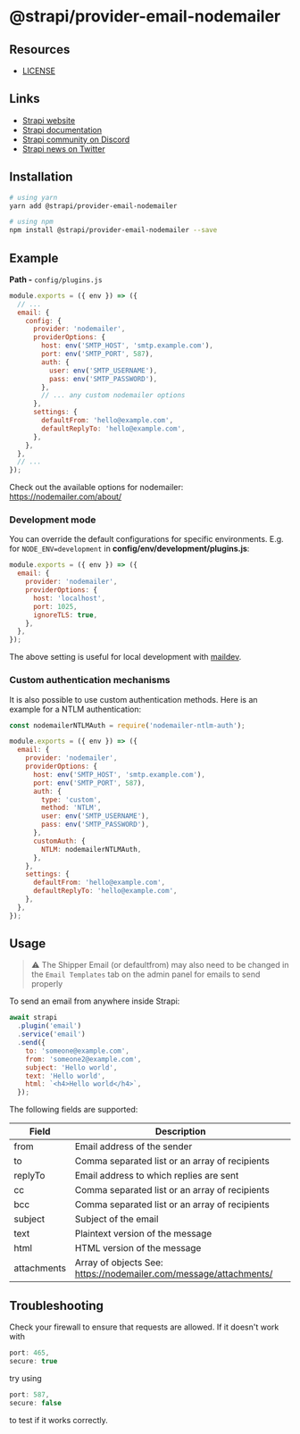 # @strapi/provider-email-nodemailer

## Resources

- [LICENSE](https://github.com/strapi/strapi/blob/master/packages/providers/email-nodemailer/LICENSE)

## Links

- [Strapi website](https://strapi.io/)
- [Strapi documentation](https://docs.strapi.io)
- [Strapi community on Discord](https://discord.strapi.io)
- [Strapi news on Twitter](https://twitter.com/strapijs)

## Installation

```bash
# using yarn
yarn add @strapi/provider-email-nodemailer

# using npm
npm install @strapi/provider-email-nodemailer --save
```

## Example

**Path -** `config/plugins.js`

```js
module.exports = ({ env }) => ({
  // ...
  email: {
    config: {
      provider: 'nodemailer',
      providerOptions: {
        host: env('SMTP_HOST', 'smtp.example.com'),
        port: env('SMTP_PORT', 587),
        auth: {
          user: env('SMTP_USERNAME'),
          pass: env('SMTP_PASSWORD'),
        },
        // ... any custom nodemailer options
      },
      settings: {
        defaultFrom: 'hello@example.com',
        defaultReplyTo: 'hello@example.com',
      },
    },
  },
  // ...
});
```

Check out the available options for nodemailer: https://nodemailer.com/about/

### Development mode

You can override the default configurations for specific environments. E.g. for
`NODE_ENV=development` in **config/env/development/plugins.js**:

```js
module.exports = ({ env }) => ({
  email: {
    provider: 'nodemailer',
    providerOptions: {
      host: 'localhost',
      port: 1025,
      ignoreTLS: true,
    },
  },
});
```

The above setting is useful for local development with
[maildev](https://github.com/maildev/maildev).

### Custom authentication mechanisms

It is also possible to use custom authentication methods.
Here is an example for a NTLM authentication:

```js
const nodemailerNTLMAuth = require('nodemailer-ntlm-auth');

module.exports = ({ env }) => ({
  email: {
    provider: 'nodemailer',
    providerOptions: {
      host: env('SMTP_HOST', 'smtp.example.com'),
      port: env('SMTP_PORT', 587),
      auth: {
        type: 'custom',
        method: 'NTLM',
        user: env('SMTP_USERNAME'),
        pass: env('SMTP_PASSWORD'),
      },
      customAuth: {
        NTLM: nodemailerNTLMAuth,
      },
    },
    settings: {
      defaultFrom: 'hello@example.com',
      defaultReplyTo: 'hello@example.com',
    },
  },
});
```

## Usage

> :warning: The Shipper Email (or defaultfrom) may also need to be changed in the `Email Templates` tab on the admin panel for emails to send properly

To send an email from anywhere inside Strapi:

```js
await strapi
  .plugin('email')
  .service('email')
  .send({
    to: 'someone@example.com',
    from: 'someone2@example.com',
    subject: 'Hello world',
    text: 'Hello world',
    html: `<h4>Hello world</h4>`,
  });
```

The following fields are supported:

| Field       | Description                                                       |
| ----------- | ----------------------------------------------------------------- |
| from        | Email address of the sender                                       |
| to          | Comma separated list or an array of recipients                    |
| replyTo     | Email address to which replies are sent                           |
| cc          | Comma separated list or an array of recipients                    |
| bcc         | Comma separated list or an array of recipients                    |
| subject     | Subject of the email                                              |
| text        | Plaintext version of the message                                  |
| html        | HTML version of the message                                       |
| attachments | Array of objects See: https://nodemailer.com/message/attachments/ |

## Troubleshooting

Check your firewall to ensure that requests are allowed. If it doesn't work with

```js
port: 465,
secure: true
```

try using

```js
port: 587,
secure: false
```

to test if it works correctly.
